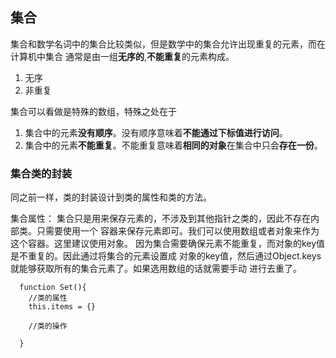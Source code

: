 ## 集合

集合和数学名词中的集合比较类似，但是数学中的集合允许出现重复的元素，而在计算机中集合
通常是由一组**无序的**,**不能重复**的元素构成。
1. 无序
2. 非重复

集合可以看做是特殊的数组，特殊之处在于
1. 集合中的元素**没有顺序**。没有顺序意味着**不能通过下标值进行访问**。
2. 集合中的元素**不能重复**。不能重复意味着**相同的对象**在集合中只会**存在一份**。

### 集合类的封装
同之前一样，类的封装设计到类的属性和类的方法。

集合属性：
集合只是用来保存元素的，不涉及到其他指针之类的，因此不存在内部类。只需要使用一个
容器来保存元素即可。我们可以使用数组或者对象来作为这个容器。这里建议使用对象。
因为集合需要确保元素不能重复，而对象的key值是不重复的。因此通过将集合的元素设置成
对象的key值，然后通过Object.keys就能够获取所有的集合元素了。如果选用数组的话就需要手动
进行去重了。
```
  function Set(){
    //类的属性
    this.items = {}

    //类的操作
    
  }
```